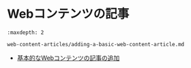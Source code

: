 # Webコンテンツの記事

```{toctree}
:maxdepth: 2

web-content-articles/adding-a-basic-web-content-article.md
```

- [基本的なWebコンテンツの記事の追加](./web-content-articles/adding-a-basic-web-content-article.md)
